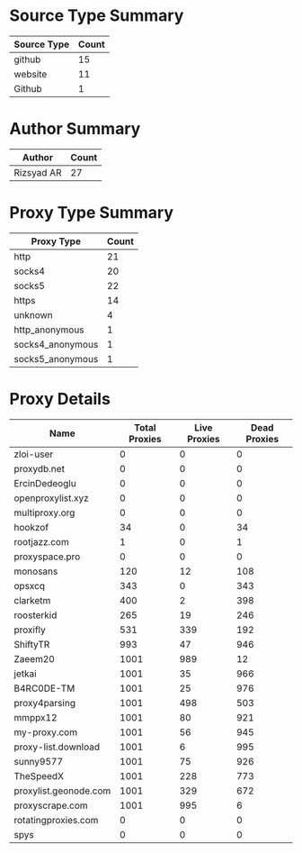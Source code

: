 # Source Type Summary

| Source Type | Count |
|-------------|-------|
| github | 15 |
| website | 11 |
| Github | 1 |


# Author Summary

| Author | Count |
|--------|-------|
| Rizsyad AR | 27 |


# Proxy Type Summary

| Proxy Type | Count |
|------------|-------|
| http | 21 |
| socks4 | 20 |
| socks5 | 22 |
| https | 14 |
| unknown | 4 |
| http_anonymous | 1 |
| socks4_anonymous | 1 |
| socks5_anonymous | 1 |


# Proxy Details

| Name | Total Proxies | Live Proxies | Dead Proxies |
|------|---------------|--------------|---------------|
| zloi-user | 0 | 0 | 0 |
| proxydb.net | 0 | 0 | 0 |
| ErcinDedeoglu | 0 | 0 | 0 |
| openproxylist.xyz | 0 | 0 | 0 |
| multiproxy.org | 0 | 0 | 0 |
| hookzof | 34 | 0 | 34 |
| rootjazz.com | 1 | 0 | 1 |
| proxyspace.pro | 0 | 0 | 0 |
| monosans | 120 | 12 | 108 |
| opsxcq | 343 | 0 | 343 |
| clarketm | 400 | 2 | 398 |
| roosterkid | 265 | 19 | 246 |
| proxifly | 531 | 339 | 192 |
| ShiftyTR | 993 | 47 | 946 |
| Zaeem20 | 1001 | 989 | 12 |
| jetkai | 1001 | 35 | 966 |
| B4RC0DE-TM | 1001 | 25 | 976 |
| proxy4parsing | 1001 | 498 | 503 |
| mmppx12 | 1001 | 80 | 921 |
| my-proxy.com | 1001 | 56 | 945 |
| proxy-list.download | 1001 | 6 | 995 |
| sunny9577 | 1001 | 75 | 926 |
| TheSpeedX | 1001 | 228 | 773 |
| proxylist.geonode.com | 1001 | 329 | 672 |
| proxyscrape.com | 1001 | 995 | 6 |
| rotatingproxies.com | 0 | 0 | 0 |
| spys | 0 | 0 | 0 |
